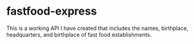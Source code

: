 # fastfood-express
This is a working API I have created that includes the names, birthplace, headquarters, and birthplace of fast food establishments.